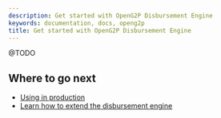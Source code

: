```yaml
---
description: Get started with OpenG2P Disbursement Engine
keywords: documentation, docs, openg2p
title: Get started with OpenG2P Disbursement Engine
---
```


@TODO

## Where to go next

- [Using in production](production.md)
- [Learn how to extend the disbursement engine](exending.md)
